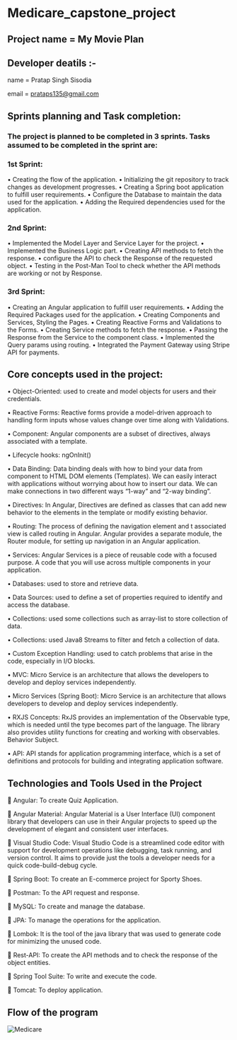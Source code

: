 # Medicare_capstone_project
 
## Project name = My Movie Plan

## Developer deatils :-
  name = Pratap Singh Sisodia
  
  email = prataps135@gmail.com

## Sprints planning and Task completion:
### The project is planned to be completed in 3 sprints. Tasks assumed to be completed in the sprint are:
### 1st Sprint:
•	Creating the flow of the application.
•	Initializing the git repository to track changes as development progresses.
•	Creating a Spring boot application to fulfill user requirements.
•	Configure the Database to maintain the data used for the application.
•	Adding the Required dependencies used for the application.

### 2nd Sprint:    

•	Implemented the Model Layer and Service Layer for the project.
•	Implemented the Business Logic part.
•	Creating API methods to fetch the response.
•	configure the API to check the Response of the requested object.
•	Testing in the Post-Man Tool to check whether the API methods are working or not by Response.

### 3rd Sprint:
•	Creating an Angular application to fulfill user requirements.
•	Adding the Required Packages used for the application.
•	Creating Components and Services, Styling the Pages.
•	Creating Reactive Forms and Validations to the Forms.
•	Creating Service methods to fetch the response.
•	Passing the Response from the Service to the component class.
•	Implemented the Query params using routing.
•	Integrated the Payment Gateway using Stripe API for payments.

## Core concepts used in the project:
• Object-Oriented: used to create and model objects for users and their credentials.

• Reactive Forms: Reactive forms provide a model-driven approach to handling form inputs whose values change over time along with Validations.

• Component: Angular components are a subset of directives, always associated with a template.

• Lifecycle hooks: ngOnInit()

• Data Binding: Data binding deals with how to bind your data from component to HTML DOM elements (Templates). We can easily interact with applications without worrying about how to insert our data. We can make connections in two different ways “1-way” and “2-way binding”.

• Directives: In Angular, Directives are defined as classes that can add new behavior to the elements in the template or modify existing behavior.

• Routing: The process of defining the navigation element and t   associated view is called routing in Angular. Angular provides a separate module, the Router module, for setting up navigation in an Angular application.

• Services: Angular Services is a piece of reusable code with a focused purpose. A code that you will use across multiple components in your application.

• Databases: used to store and retrieve data.

• Data Sources: used to define a set of properties required to identify and access the database.

• Collections: used some collections such as array-list to store collection of data.

• Collections: used Java8 Streams to filter and fetch a collection of data.

• Custom Exception Handling: used to catch problems that arise in the code, especially in I/O blocks.

• MVC: Micro Service is an architecture that allows the developers to develop and deploy services independently.

• Micro Services (Spring Boot): Micro Service is an architecture that allows developers to develop and deploy services independently.

• RXJS Concepts: RxJS provides an implementation of the Observable type, which is needed until the type becomes part of the language. The library also provides utility functions for creating and working with observables.
                                        Behavior Subject.

• API: API stands for application programming interface, which is a set of definitions and protocols for building and integrating application software.

## Technologies and Tools Used in the Project

	Angular: To create Quiz Application.

	Angular Material: Angular Material is a User Interface (UI) component library that developers can use in their Angular projects to speed up the development of elegant and consistent user interfaces.

	Visual Studio Code: Visual Studio Code is a streamlined code editor with support for development operations like debugging, task running, and version control. It aims to provide just the tools a developer needs for a quick code-build-debug cycle.

	Spring Boot: To create an E-commerce project for Sporty Shoes.

	Postman: To the API request and response.

	MySQL: To create and manage the database.

	JPA: To manage the operations for the application.

	Lombok: It is the tool of the java library that was used to generate code for minimizing the unused code.

	Rest-API: To create the API methods and to check the response of the object entities.

	Spring Tool Suite: To write and execute the code.

	Tomcat: To deploy application.

## Flow of the program

![Medicare](https://github.com/prataps135/Medicare_capstone_project/assets/48864550/5684481d-b808-4a64-a3d0-ff2711d9d81c)

